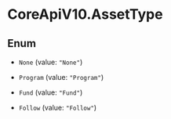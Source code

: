 # CoreApiV10.AssetType

## Enum


* `None` (value: `"None"`)

* `Program` (value: `"Program"`)

* `Fund` (value: `"Fund"`)

* `Follow` (value: `"Follow"`)


